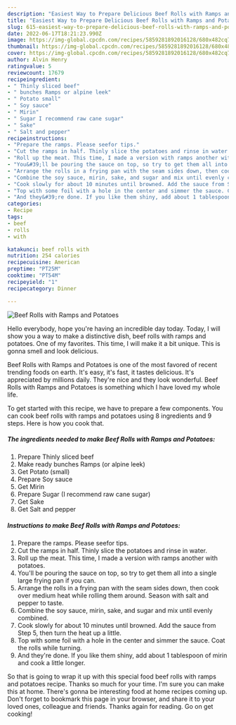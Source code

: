 ```yaml
---
description: "Easiest Way to Prepare Delicious Beef Rolls with Ramps and Potatoes"
title: "Easiest Way to Prepare Delicious Beef Rolls with Ramps and Potatoes"
slug: 615-easiest-way-to-prepare-delicious-beef-rolls-with-ramps-and-potatoes
date: 2022-06-17T18:21:23.990Z
image: https://img-global.cpcdn.com/recipes/5859281892016128/680x482cq70/beef-rolls-with-ramps-and-potatoes-recipe-main-photo.jpg
thumbnail: https://img-global.cpcdn.com/recipes/5859281892016128/680x482cq70/beef-rolls-with-ramps-and-potatoes-recipe-main-photo.jpg
cover: https://img-global.cpcdn.com/recipes/5859281892016128/680x482cq70/beef-rolls-with-ramps-and-potatoes-recipe-main-photo.jpg
author: Alvin Henry
ratingvalue: 5
reviewcount: 17679
recipeingredient:
- " Thinly sliced beef"
- " bunches Ramps or alpine leek"
- " Potato small"
- " Soy sauce"
- " Mirin"
- " Sugar I recommend raw cane sugar"
- " Sake"
- " Salt and pepper"
recipeinstructions:
- "Prepare the ramps. Please seefor tips."
- "Cut the ramps in half. Thinly slice the potatoes and rinse in water."
- "Roll up the meat. This time, I made a version with ramps another with potatoes."
- "You&#39;ll be pouring the sauce on top, so try to get them all into a single large frying pan if you can."
- "Arrange the rolls in a frying pan with the seam sides down, then cook over medium heat while rolling them around. Season with salt and pepper to taste."
- "Combine the soy sauce, mirin, sake, and sugar and mix until evenly combined."
- "Cook slowly for about 10 minutes until browned. Add the sauce from Step 5, then turn the heat up a little."
- "Top with some foil with a hole in the center and simmer the sauce. Coat the rolls while turning."
- "And they&#39;re done. If you like them shiny, add about 1 tablespoon of mirin and cook a little longer."
categories:
- Recipe
tags:
- beef
- rolls
- with

katakunci: beef rolls with 
nutrition: 254 calories
recipecuisine: American
preptime: "PT25M"
cooktime: "PT54M"
recipeyield: "1"
recipecategory: Dinner

---
```



![Beef Rolls with Ramps and Potatoes](https://img-global.cpcdn.com/recipes/5859281892016128/680x482cq70/beef-rolls-with-ramps-and-potatoes-recipe-main-photo.jpg)

Hello everybody, hope you're having an incredible day today. Today, I will show you a way to make a distinctive dish, beef rolls with ramps and potatoes. One of my favorites. This time, I will make it a bit unique. This is gonna smell and look delicious.



Beef Rolls with Ramps and Potatoes is one of the most favored of recent trending foods on earth. It's easy, it's fast, it tastes delicious. It's appreciated by millions daily. They're nice and they look wonderful. Beef Rolls with Ramps and Potatoes is something which I have loved my whole life.


To get started with this recipe, we have to prepare a few components. You can cook beef rolls with ramps and potatoes using 8 ingredients and 9 steps. Here is how you cook that.

<!--inarticleads1-->

##### The ingredients needed to make Beef Rolls with Ramps and Potatoes:

1. Prepare  Thinly sliced beef
1. Make ready  bunches Ramps (or alpine leek)
1. Get  Potato (small)
1. Prepare  Soy sauce
1. Get  Mirin
1. Prepare  Sugar (I recommend raw cane sugar)
1. Get  Sake
1. Get  Salt and pepper




<!--inarticleads2-->

##### Instructions to make Beef Rolls with Ramps and Potatoes:

1. Prepare the ramps. Please seefor tips.
1. Cut the ramps in half. Thinly slice the potatoes and rinse in water.
1. Roll up the meat. This time, I made a version with ramps another with potatoes.
1. You&#39;ll be pouring the sauce on top, so try to get them all into a single large frying pan if you can.
1. Arrange the rolls in a frying pan with the seam sides down, then cook over medium heat while rolling them around. Season with salt and pepper to taste.
1. Combine the soy sauce, mirin, sake, and sugar and mix until evenly combined.
1. Cook slowly for about 10 minutes until browned. Add the sauce from Step 5, then turn the heat up a little.
1. Top with some foil with a hole in the center and simmer the sauce. Coat the rolls while turning.
1. And they&#39;re done. If you like them shiny, add about 1 tablespoon of mirin and cook a little longer.




So that is going to wrap it up with this special food beef rolls with ramps and potatoes recipe. Thanks so much for your time. I'm sure you can make this at home. There's gonna be interesting food at home recipes coming up. Don't forget to bookmark this page in your browser, and share it to your loved ones, colleague and friends. Thanks again for reading. Go on get cooking!
